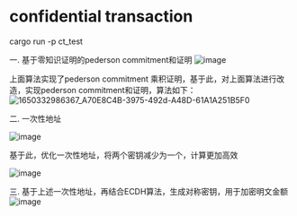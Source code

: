 # confidential transaction

cargo run -p ct_test

一. 基于零知识证明的pederson commitment和证明
![image](https://user-images.githubusercontent.com/39479965/163909013-7faae42c-920e-4064-bce7-070495a853d2.png)

上面算法实现了pederson commitment 乘积证明，基于此，对上面算法进行改造，实现pederson commitment和证明，算法如下：
![1650332986367_A70E8C4B-3975-492d-A48D-61A1A251B5F0](https://user-images.githubusercontent.com/39479965/163909495-b933ef26-4fce-4201-9861-9123df5d270f.png)


二. 一次性地址

![image](https://user-images.githubusercontent.com/39479965/162351684-0a0d7901-31c8-41fb-8811-37d61bf87613.png)

基于此，优化一次性地址，将两个密钥减少为一个，计算更加高效  

![image](https://user-images.githubusercontent.com/39479965/163910805-d261a47b-5f81-4825-a428-e762de08cca5.png)
  
		
三. 基于上述一次性地址，再结合ECDH算法，生成对称密钥，用于加密明文金额  
  ![image](https://user-images.githubusercontent.com/39479965/163910923-29b94d0c-877a-4c84-a54d-a138ae4820b9.png)

